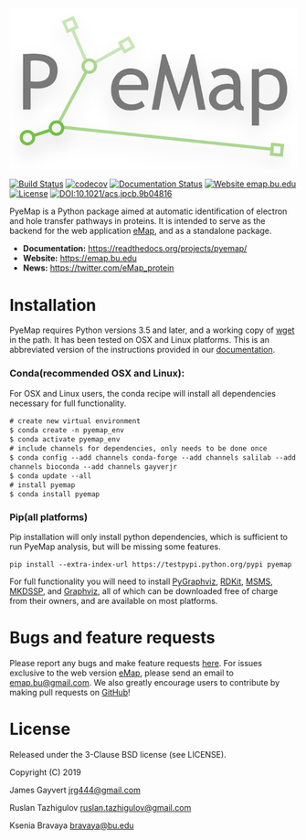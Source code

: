 <div align="center">
  <img src="https://github.com/gayverjr/pyemap/blob/master/docs/logo/pyemap_logo.png">
</div>

[![Build Status](https://travis-ci.org/gayverjr/pyemap.svg?branch=master)](https://travis-ci.org/gayverjr/pyemap) [![codecov](https://codecov.io/gh/gayverjr/pyemap/branch/master/graph/badge.svg)](https://codecov.io/gh/gayverjr/pyemap/branch/master) [![Documentation Status](https://readthedocs.org/projects/pyemap/badge/?version=latest)](https://pyemap.readthedocs.io/en/latest/?badge=latest) [![Website emap.bu.edu](https://img.shields.io/website-up-down-green-red/https/emap.bu.edu.svg)](https://emap.bu.edu/) [![License](https://img.shields.io/badge/License-BSD%203--Clause-blue.svg)](https://github.com/gayverjr/pyemap/blob/master/LICENSE) [![DOI:10.1021/acs.jpcb.9b04816](https://zenodo.org/badge/DOI/10.1021/acs.jpcb.9b04816.svg)](https://doi.org/10.1021/acs.jpcb.9b04816)

PyeMap is a Python package aimed at automatic identification of electron and hole transfer pathways in proteins. It is intended to serve as the backend for the web application [eMap](https://emap.bu.edu), and as a standalone package.

- **Documentation:** https://readthedocs.org/projects/pyemap/
- **Website:** https://emap.bu.edu
- **News:** https://twitter.com/eMap_protein
# Installation
PyeMap requires Python versions 3.5 and later, and a working copy of [wget](https://www.gnu.org/software/wget/) in the path. It has been tested on OSX and Linux platforms. This is an abbreviated version of the instructions provided in our [documentation](https://pyemap.readthedocs.io/en/latest/install.html).

### Conda(recommended OSX and Linux):
For OSX and Linux users, the conda recipe will install all dependencies necessary for full functionality.
```
# create new virtual environment
$ conda create -n pyemap_env
$ conda activate pyemap_env
# include channels for dependencies, only needs to be done once
$ conda config --add channels conda-forge --add channels salilab --add channels bioconda --add channels gayverjr
$ conda update --all
# install pyemap
$ conda install pyemap
```

### Pip(all platforms)
Pip installation will only install python dependencies, which is sufficient to run PyeMap analysis, but will be missing some features.
```
pip install --extra-index-url https://testpypi.python.org/pypi pyemap
```
For full functionality you will need to install [PyGraphviz](https://pygraphviz.github.io/), [RDKit](https://www.rdkit.org/docs/Install.html), [MSMS](http://mgltools.scripps.edu/packages/MSMS), [MKDSSP](https://swift.cmbi.umcn.nl/gv/dssp/DSSP_3.html), and [Graphviz](https://graphviz.gitlab.io/), all of which can be downloaded free of charge from their owners, and are available on most platforms.


# Bugs and feature requests
Please report any bugs and make feature requests [here](https://github.com/gayverjr/pyemap/issues). For issues exclusive to the web version [eMap](https:emap.bu.edu), please send an email to <emap.bu@gmail.com>. We also greatly encourage users to contribute by making pull requests on [GitHub](https://github.com/gayverjr/pyemap)!

# License
Released under the 3-Clause BSD license (see LICENSE).

Copyright (C) 2019

James Gayvert <jrg444@gmail.com>

Ruslan Tazhigulov <ruslan.tazhigulov@gmail.com>

Ksenia Bravaya <bravaya@bu.edu>
